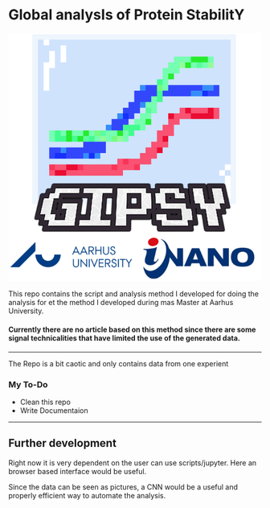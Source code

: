 # Global analysIs of Protein StabilitY
![Logo](Gipsy_logo.png)

This repo contains the script and analysis method I developed for doing the analysis for et the method I developed during mas Master at Aarhus University.

#### Currently there are no article based on this method since there are some signal technicalities that have limited the use of the generated data.
---

The Repo is a bit caotic and only contains data from one experient

### My To-Do

* Clean this repo
* Write Documentaion

---

## Further development

Right now it is very dependent on the user can use scripts/jupyter. Here an browser based interface would be useful.

Since the data can be seen as pictures, a CNN would be a useful and properly efficient way to automate the analysis.


